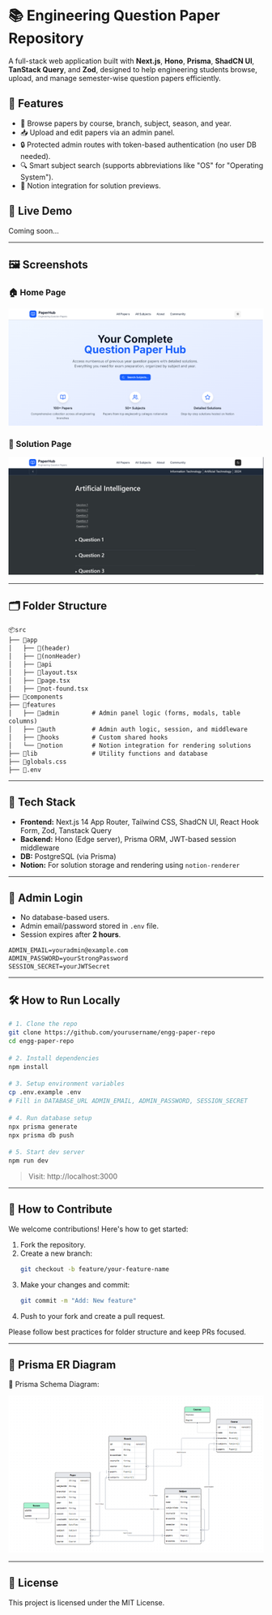 # 📚 Engineering Question Paper Repository

A full-stack web application built with **Next.js**, **Hono**, **Prisma**, **ShadCN UI**, **TanStack Query**, and **Zod**, designed to help engineering students browse, upload, and manage semester-wise question papers efficiently.

## 🧠 Features

- 📂 Browse papers by course, branch, subject, season, and year.
- 📥 Upload and edit papers via an admin panel.
- 🔒 Protected admin routes with token-based authentication (no user DB needed).
- 🔍 Smart subject search (supports abbreviations like "OS" for "Operating System").
- 🧠 Notion integration for solution previews.

## 🚀 Live Demo

Coming soon...

---

## 🖼️ Screenshots

### 🏠 Home Page


![Home Page](./public/home.png)


### 📄 Solution Page


![Solution Page](./public/solution.png)


---

## 🗂️ Folder Structure

```text
📦src
├── 📁app
│   ├── 📁(header)
│   ├── 📁(nonHeader)
│   ├── 📁api
│   ├── 📄layout.tsx
│   ├── 📄page.tsx
│   ├── 📄not-found.tsx
├── 📁components
├── 📁features
│   ├── 📁admin         # Admin panel logic (forms, modals, table columns)
│   ├── 📁auth          # Admin auth logic, session, and middleware
│   ├── 📁hooks         # Custom shared hooks
│   └── 📁notion        # Notion integration for rendering solutions
├── 📁lib               # Utility functions and database
├── 📄globals.css
├── 📄.env
```

---

## 🧪 Tech Stack

- **Frontend:** Next.js 14 App Router, Tailwind CSS, ShadCN UI, React Hook Form, Zod, Tanstack Query
- **Backend:** Hono (Edge server), Prisma ORM, JWT-based session middleware
- **DB:** PostgreSQL (via Prisma)
- **Notion:** For solution storage and rendering using `notion-renderer`

---

## 🔐 Admin Login

- No database-based users.
- Admin email/password stored in `.env` file.
- Session expires after **2 hours**.

```env
ADMIN_EMAIL=youradmin@example.com
ADMIN_PASSWORD=yourStrongPassword
SESSION_SECRET=yourJWTSecret
```

---

## 🛠 How to Run Locally

```bash
# 1. Clone the repo
git clone https://github.com/yourusername/engg-paper-repo
cd engg-paper-repo

# 2. Install dependencies
npm install

# 3. Setup environment variables
cp .env.example .env
# Fill in DATABASE_URL ADMIN_EMAIL, ADMIN_PASSWORD, SESSION_SECRET

# 4. Run database setup
npx prisma generate
npx prisma db push

# 5. Start dev server
npm run dev
```

> Visit: http://localhost:3000

---

## 🤝 How to Contribute

We welcome contributions! Here's how to get started:

1. Fork the repository.
2. Create a new branch:
   ```bash
   git checkout -b feature/your-feature-name
   ```
3. Make your changes and commit:
   ```bash
   git commit -m "Add: New feature"
   ```
4. Push to your fork and create a pull request.

Please follow best practices for folder structure and keep PRs focused.

---

## 🧠 Prisma ER Diagram


📌 Prisma Schema Diagram:

![Prisma Schema](./public/diagram.png)


---

## 📃 License

This project is licensed under the MIT License.